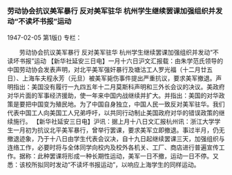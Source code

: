 ### 劳动协会抗议美军暴行  反对美军驻华  杭州学生继续罢课加强组织并发动“不读坏书报”运动

1947-02-05
第1版()
专栏：

　　劳动协会抗议美军暴行
    反对美军驻华
    杭州学生继续罢课加强组织并发动“不读坏书报”运动
    【新华社延安三日电】一月十六日沪文汇报载：由朱学范氏领导的中国劳动协会发表声明，对北平美军强奸暴行及塘沽工人罗光福（十二月廿五日）、上海车夫程永芳（元旦）被美军毙伤事件提出严重抗议，要求美军撤退。声明指出：美国没有履行一九四五年十二月莫斯科声明和三外长会议的决议。美政府对华片面的军事经济援助，使一年来中国内战继续并扩大。并指出：美国的对华政策是要把中国变为殖民地。为了中国自身独立，中国人民一致反对美军驻华。我们代表中国工人向美国工人兄弟呼吁，以共同行动制止美国政府对华的错误政策的继续施行。
    【新华社延安三日电】沪讯：据上月十八日文汇报杭州讯：浙江大学学生一月初为抗议北平美军暴行，曾举行罢课，要求美军立即撤退。事过半月，仍无撤退迹象，乃于十八日由学生代表会议决，自十九日起继续罢课三天，加强组织与连络工作，必要时将与全体同学向校内及校外各机关、工厂、商店进行普遍宣传工作。据称：此种罢课将形成一种长期性运动，美军一日不撤，运动一日不停。又悉：该校所拟同时发动“不读坏书报运动”，以响应上海学生的同样运动。
